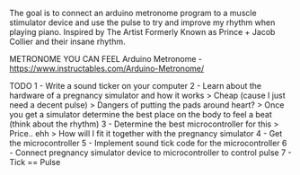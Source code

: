 The goal is to connect an arduino metronome program to a muscle stimulator device and use the pulse to try and improve my rhythm when playing piano.
Inspired by The Artist Formerly Known as Prince + Jacob Collier and their insane rhythm.

METRONOME YOU CAN FEEL
Arduino Metronome - https://www.instructables.com/Arduino-Metronome/

TODO
1  - Write a sound ticker on your computer
2  - Learn about the hardware of a pregnancy simulator and how it works
	> Cheap (cause I just need a decent pulse)
	> Dangers of putting the pads around heart?
	> Once you get a simulator determine the best place on the body to feel a beat (think about the rhythm)
3  - Determine the best microcontroller for this
	> Price.. ehh
	> How will I fit it together with the pregnancy simulator
4  - Get the microcontroller
5  - Implement sound tick code for the microcontroller
6  - Connect pregnancy simulator device to microcontroller to control pulse
7  - Tick == Pulse
